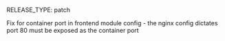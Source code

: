 RELEASE_TYPE: patch

Fix for container port in frontend module config - the nginx config dictates port 80 must be exposed as the container port
